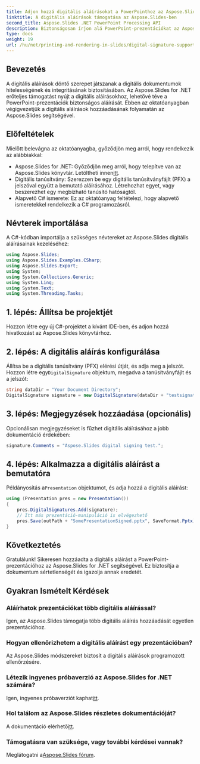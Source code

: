 ```yaml
---
title: Adjon hozzá digitális aláírásokat a PowerPointhoz az Aspose.Slides segítségével
linktitle: A digitális aláírások támogatása az Aspose.Slides-ben
second_title: Aspose.Slides .NET PowerPoint Processing API
description: Biztonságosan írjon alá PowerPoint-prezentációkat az Aspose.Slides for .NET segítségével. Kövesse lépésenkénti útmutatónkat. Töltse le most az ingyenes próbaverzióhoz
type: docs
weight: 19
url: /hu/net/printing-and-rendering-in-slides/digital-signature-support/
---
```

## Bevezetés
A digitális aláírások döntő szerepet játszanak a digitális dokumentumok hitelességének és integritásának biztosításában. Az Aspose.Slides for .NET erőteljes támogatást nyújt a digitális aláírásokhoz, lehetővé téve a PowerPoint-prezentációk biztonságos aláírását. Ebben az oktatóanyagban végigvezetjük a digitális aláírások hozzáadásának folyamatán az Aspose.Slides segítségével.
## Előfeltételek
Mielőtt belevágna az oktatóanyagba, győződjön meg arról, hogy rendelkezik az alábbiakkal:
-  Aspose.Slides for .NET: Győződjön meg arról, hogy telepítve van az Aspose.Slides könyvtár. Letöltheti innen[itt](https://releases.aspose.com/slides/net/).
- Digitális tanúsítvány: Szerezzen be egy digitális tanúsítványfájlt (PFX) a jelszóval együtt a bemutató aláírásához. Létrehozhat egyet, vagy beszerezhet egy megbízható tanúsító hatóságtól.
- Alapvető C# ismerete: Ez az oktatóanyag feltételezi, hogy alapvető ismeretekkel rendelkezik a C# programozásról.
## Névterek importálása
A C#-kódban importálja a szükséges névtereket az Aspose.Slides digitális aláírásainak kezeléséhez:
```csharp
using Aspose.Slides;
using Aspose.Slides.Examples.CSharp;
using Aspose.Slides.Export;
using System;
using System.Collections.Generic;
using System.Linq;
using System.Text;
using System.Threading.Tasks;
```
## 1. lépés: Állítsa be projektjét
Hozzon létre egy új C#-projektet a kívánt IDE-ben, és adjon hozzá hivatkozást az Aspose.Slides könyvtárhoz.
## 2. lépés: A digitális aláírás konfigurálása
 Állítsa be a digitális tanúsítvány (PFX) elérési útját, és adja meg a jelszót. Hozzon létre egy`DigitalSignature` objektum, megadva a tanúsítványfájlt és a jelszót:
```csharp
string dataDir = "Your Document Directory";
DigitalSignature signature = new DigitalSignature(dataDir + "testsignature1.pfx", @"testpass1");
```
## 3. lépés: Megjegyzések hozzáadása (opcionális)
Opcionálisan megjegyzéseket is fűzhet digitális aláírásához a jobb dokumentáció érdekében:
```csharp
signature.Comments = "Aspose.Slides digital signing test.";
```
## 4. lépés: Alkalmazza a digitális aláírást a bemutatóra
 Példányosítás a`Presentation` objektumot, és adja hozzá a digitális aláírást:
```csharp
using (Presentation pres = new Presentation())
{
    pres.DigitalSignatures.Add(signature);
    // Itt más prezentáció-manipuláció is elvégezhető
    pres.Save(outPath + "SomePresentationSigned.pptx", SaveFormat.Pptx);
}
```
## Következtetés
Gratulálunk! Sikeresen hozzáadta a digitális aláírást a PowerPoint-prezentációhoz az Aspose.Slides for .NET segítségével. Ez biztosítja a dokumentum sértetlenségét és igazolja annak eredetét.
## Gyakran Ismételt Kérdések
### Aláírhatok prezentációkat több digitális aláírással?
Igen, az Aspose.Slides támogatja több digitális aláírás hozzáadását egyetlen prezentációhoz.
### Hogyan ellenőrizhetem a digitális aláírást egy prezentációban?
Az Aspose.Slides módszereket biztosít a digitális aláírások programozott ellenőrzésére.
### Létezik ingyenes próbaverzió az Aspose.Slides for .NET számára?
 Igen, ingyenes próbaverziót kaphat[itt](https://releases.aspose.com/).
### Hol találom az Aspose.Slides részletes dokumentációját?
 A dokumentáció elérhető[itt](https://reference.aspose.com/slides/net/).
### Támogatásra van szüksége, vagy további kérdései vannak?
 Meglátogatni a[Aspose.Slides fórum](https://forum.aspose.com/c/slides/11).